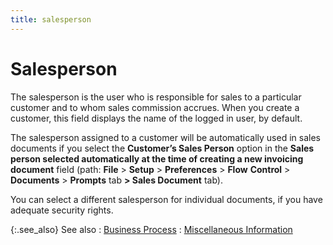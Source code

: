 ```yaml
---
title: salesperson
---
```


# Salesperson


The salesperson is the user who is responsible for sales to a particular  customer and to whom sales commission accrues. When you create a customer,  this field displays the name of the logged in user, by default.


The salesperson assigned to a customer will be automatically used in  sales documents if you select the **Customer’s 
 Sales Person** option in the **Sales 
 person selected automatically at the time of creating a new invoicing 
 document** field (path: **File**  > **Setup** > **Preferences**  > **Flow** **Control**  > **Documents** > **Prompts**  tab **&gt; Sales Document** tab).


You can select a different salesperson for individual documents, if  you have adequate security rights.


{:.see_also}
See also
: [Business  Process]({{site.bp_chm}}/the_everest_automation_philosophy_business_process_in_everest_content.html)
: [Miscellaneous  Information]({{site.mc_baseurl}}/customer-details/miscellaneous-information/miscellaneous_information_content.html)
